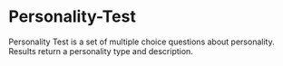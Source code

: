 # Personality-Test
Personality Test is a set of multiple choice questions about personality. Results return a personality type and description.
